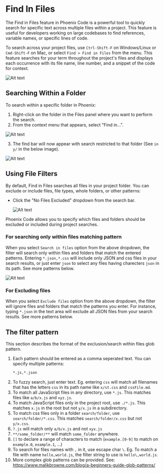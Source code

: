 # Find In Files

The Find in Files feature in Phoenix Code is a powerful tool to quickly search for specific text across multiple files within a project. This feature is useful for developers working on large codebases to find references, variable names, or specific lines of code.

To search across your project files, use `Ctrl-Shift-F` on Windows/Linux or `Cmd-Shift-F` on Mac, or select `Find > Find in Files` from the menu. This feature searches for your term throughout the project's files and displays each occurrence with its file name, line number, and a snippet of the code for context.

![Alt text](images/find/fif.png)

## Searching Within a Folder

To search within a specific folder in Phoenix:

1. Right-click on the folder in the Files panel where you want to perform the search.
1. From the context menu that appears, select "Find in...".
  
  ![Alt text](images/find/folder.png)

3. The find bar will now appear with search restricted to that folder (See `in y/` in the below image).
 
  ![Alt text](images/find/inFolder.png)

## Using File Filters

By default, Find in Files searches all files in your project folder. You can exclude or include files, file types, whole folders, or other patterns:

* Click the "No Files Excluded" dropdown from the search bar.

  ![Alt text](images/find/new-exclusion.png)

Phoenix Code allows you to specify which files and folders should be excluded or included during project searches.

### For searching only within files matching pattern

When you select `Search in files` option from the above dropdown, the filter will search only within files and folders that match the entered patterns. Entering `*.json,*.css` will include only JSON and css files in your search results, or just enter `json` to select any files having charecters `json` in its path. See more patterns below.

![Alt text](images/find/search_in_files.png)

### For Excluding files

When you select `Exclude files` option from the above dropdown, the filter will ignore files and folders that match the patterns you enter. For instance, typing `*.json` in the text area will exclude all JSON files from your search results. See more patterns below.

## The filter pattern

This section describes the format of the exclusion/search within files glob pattern.

1. Each pattern should be entered as a comma seperated text. You can specify multiple patterns:
   ```txt
   *.js,*.json
   ```
1. To fuzzy search, just enter text. Eg. entering `css` will match all filenames that has the letters `css` in its path name like `x/st.css` and `cssFile.md`.
1. To match all JavaScript files in any directory, use `*.js`. This matches files like `a/b/x.js` and `xyz.js`.
1. To match JavaScript files only in the project root, use `./*.js`. This matches `x.js` in the root but not `y/x.js` in a subdirectory.
1. To match css files only in a folder `search/folder`, use `search/folder/*.css`. This matches `search/folder/x.css` but not `y/x.css`.
1. `?.js` will match only `a/b/x.js` and not `xyx.js`
1. `**/some_folder/**` will match `some_folder` anywhere.
1. `[]` to declare a range of characters to match (`example.[0-9]` to match on `example.0`, `example.1`, …)
1. To search for files names with `,` in it, use escape char `\`. Eg. To match a file with name `hello,world.js`, the filter string to use is `hello\,world.js`.
1. More complex glob patterns can be provided. See: https://www.malikbrowne.com/blog/a-beginners-guide-glob-patterns/
